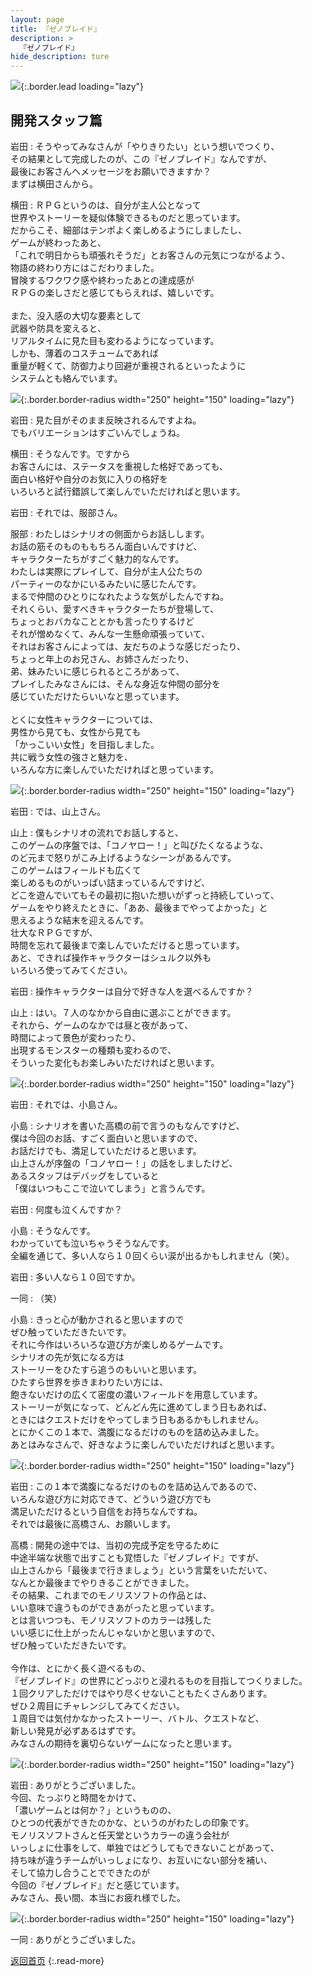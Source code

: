 ```yaml
---
layout: page
title: 『ゼノブレイド』
description: >
  『ゼノブレイド』
hide_description: ture
---
```


![](/interviews/jp/wii/sx4j/vol3/img/mainvisual5.jpg){:.border.lead loading="lazy"}

## 開発スタッフ篇

岩田
: そうやってみなさんが「やりきりたい」という想いでつくり、<br>その結果として完成したのが、この『ゼノブレイド』なんですが、<br>最後にお客さんへメッセージをお願いできますか？<br>まずは横田さんから。

横田
: ＲＰＧというのは、自分が主人公となって<br>世界やストーリーを疑似体験できるものだと思っています。<br>だからこそ、細部はテンポよく楽しめるようにしましたし、<br>ゲームが終わったあと、<br>「これで明日からも頑張れそうだ」とお客さんの元気につながるよう、<br>物語の終わり方にはこだわりました。<br>冒険するワクワク感や終わったあとの達成感が<br>ＲＰＧの楽しさだと感じてもらえれば、嬉しいです。<br><br>また、没入感の大切な要素として<br>武器や防具を変えると、<br>リアルタイムに見た目も変わるようになっています。<br>しかも、薄着のコスチュームであれば<br>重量が軽くて、防御力より回避が重視されるといったように<br>システムとも絡んでいます。

![](/interviews/jp/wii/sx4j/vol3/img/photo011.jpg){:.border.border-radius width="250" height="150" loading="lazy"}

岩田
: 見た目がそのまま反映されるんですよね。<br>でもバリエーションはすごいんでしょうね。

横田
: そうなんです。ですから<br>お客さんには、ステータスを重視した格好であっても、<br>面白い格好や自分のお気に入りの格好を<br>いろいろと試行錯誤して楽しんでいただければと思います。

岩田
: それでは、服部さん。

服部
: わたしはシナリオの側面からお話しします。<br>お話の筋そのものももちろん面白いんですけど、<br>キャラクターたちがすごく魅力的なんです。<br>わたしは実際にプレイして、自分が主人公たちの<br>パーティーのなかにいるみたいに感じたんです。<br>まるで仲間のひとりになれたような気がしたんですね。<br>それくらい、愛すべきキャラクターたちが登場して、<br>ちょっとおバカなこととかも言ったりするけど<br>それが憎めなくて、みんな一生懸命頑張っていて、<br>それはお客さんによっては、友だちのような感じだったり、<br>ちょっと年上のお兄さん、お姉さんだったり、<br>弟、妹みたいに感じられるところがあって、<br>プレイしたみなさんには、そんな身近な仲間の部分を<br>感じていただけたらいいなと思っています。<br><br>とくに女性キャラクターについては、<br>男性から見ても、女性から見ても<br>「かっこいい女性」を目指しました。<br>共に戦う女性の強さと魅力を、<br>いろんな方に楽しんでいただければと思っています。

![](/interviews/jp/wii/sx4j/vol3/img/photo012.jpg){:.border.border-radius width="250" height="150" loading="lazy"}

岩田
: では、山上さん。

山上
: 僕もシナリオの流れでお話しすると、<br>このゲームの序盤では、「コノヤロー！」と叫びたくなるような、<br>のど元まで怒りがこみ上げるようなシーンがあるんです。<br>このゲームはフィールドも広くて<br>楽しめるものがいっぱい詰まっているんですけど、<br>どこを遊んでいてもその最初に抱いた想いがずっと持続していって、<br>ゲームをやり終えたときに、「ああ、最後までやってよかった」と<br>思えるような結末を迎えるんです。<br>壮大なＲＰＧですが、<br>時間を忘れて最後まで楽しんでいただけると思っています。<br>あと、できれば操作キャラクターはシュルク以外も<br>いろいろ使ってみてください。

岩田
: 操作キャラクターは自分で好きな人を選べるんですか？

山上
: はい。７人のなかから自由に選ぶことができます。<br>それから、ゲームのなかでは昼と夜があって、<br>時間によって景色が変わったり、<br>出現するモンスターの種類も変わるので、<br>そういった変化もお楽しみいただければと思います。

![](/interviews/jp/wii/sx4j/vol3/img/photo013.jpg){:.border.border-radius width="250" height="150" loading="lazy"}

岩田
: それでは、小島さん。

小島
: シナリオを書いた高橋の前で言うのもなんですけど、<br>僕は今回のお話、すごく面白いと思いますので、<br>お話だけでも、満足していただけると思います。<br>山上さんが序盤の「コノヤロー！」の話をしましたけど、<br>あるスタッフはデバッグをしていると<br>「僕はいつもここで泣いてしまう」と言うんです。

岩田
: 何度も泣くんですか？

小島
: そうなんです。<br>わかっていても泣いちゃうそうなんです。<br>全編を通じて、多い人なら１０回くらい涙が出るかもしれません（笑）。

岩田
: 多い人なら１０回ですか。

一同
: （笑）

小島
: きっと心が動かされると思いますので<br>ぜひ触っていただきたいです。<br>それに今作はいろいろな遊び方が楽しめるゲームです。<br>シナリオの先が気になる方は<br>ストーリーをひたすら追うのもいいと思います。<br>ひたすら世界を歩きまわりたい方には、<br>飽きないだけの広くて密度の濃いフィールドを用意しています。<br>ストーリーが気になって、どんどん先に進めてしまう日もあれば、<br>ときにはクエストだけをやってしまう日もあるかもしれません。<br>とにかくこの１本で、満腹になるだけのものを詰め込みました。<br>あとはみなさんで、好きなように楽しんでいただければと思います。

![](/interviews/jp/wii/sx4j/vol3/img/photo014.jpg){:.border.border-radius width="250" height="150" loading="lazy"}

岩田
: この１本で満腹になるだけのものを詰め込んであるので、<br>いろんな遊び方に対応できて、どういう遊び方でも<br>満足いただけるという自信をお持ちなんですね。<br>それでは最後に高橋さん、お願いします。

高橋
: 開発の途中では、当初の完成予定を守るために<br>中途半端な状態で出すことも覚悟した『ゼノブレイド』ですが、<br>山上さんから「最後まで行きましょう」という言葉をいただいて、<br>なんとか最後までやりきることができました。<br>その結果、これまでのモノリスソフトの作品とは、<br>いい意味で違うものができあがったと思っています。<br>とは言いつつも、モノリスソフトのカラーは残した<br>いい感じに仕上がったんじゃないかと思いますので、<br>ぜひ触っていただきたいです。<br><br>今作は、とにかく長く遊べるもの、<br>『ゼノブレイド』の世界にどっぷりと浸れるものを目指してつくりました。<br>１回クリアしただけではやり尽くせないこともたくさんあります。<br>ぜひ２周目にチャレンジしてみてください。<br>１周目では気付かなかったストーリー、バトル、クエストなど、<br>新しい発見が必ずあるはずです。<br>みなさんの期待を裏切らないゲームになったと思います。

![](/interviews/jp/wii/sx4j/vol3/img/photo015.jpg){:.border.border-radius width="250" height="150" loading="lazy"}

岩田
: ありがとうございました。<br>今回、たっぷりと時間をかけて、<br>「濃いゲームとは何か？」というものの、<br>ひとつの代表ができたのかな、というのがわたしの印象です。<br>モノリスソフトさんと任天堂というカラーの違う会社が<br>いっしょに仕事をして、単独ではどうしてもできないことがあって、<br>持ち味が違うチームがいっしょになり、お互いにない部分を補い、<br>そして協力し合うことでできたのが<br>今回の『ゼノブレイド』だと感じています。<br>みなさん、長い間、本当にお疲れ様でした。

![](/interviews/jp/wii/sx4j/vol3/img/photo016.jpg){:.border.border-radius width="250" height="150" loading="lazy"}

一同
: ありがとうございました。

[返回首页](../../../../../)
{:.read-more}

